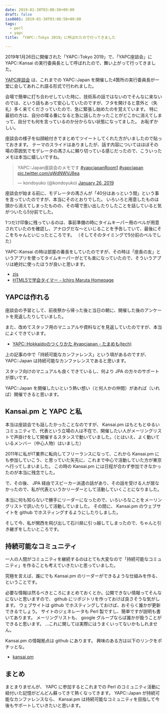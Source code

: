 ```yaml
---
date: 2019-01-30T03:08:50+09:00
draft: false
iso8601: 2019-01-30T03:08:50+09:00
tags:
  - perl
  - yapc
title: 「YAPC::Tokyo 2019」に呼ばれたので行ってきました

---
```


2019年1月26日に開催された「YAPC::Tokyo 2019」で、「YAPC座談会」に YAPC::Kansai の実行委員長として呼ばれたので、舞い上がって行ってきました。

[YAPC座談会](https://yapcjapan.org/2019tokyo/#special-session) は、これまでの YAPC::Japan を開催した4箇所の実行委員長が一堂に会してあれこれ語る形式で行われました。

会場で簡単に打ち合わせしていた時に、技術系の話ではないのでそんなに来ないのでは、という話もあって安心していたのですが、フタを開けると意外と（失礼）多く来てくださっていたので、急に緊張し始めたのを覚えています。
特に最初の方は、自分の喋る番になると急に話したかったことがどこかに消えてしまって、自分でも何を言っているのか分からない状態になってました。
お恥ずかしい。

座談会の様子を似顔絵付きでまとめてツイートしてくれた方がいましたので貼っておきます。
テーマのスライドはありましたが、話す内容についてはほぼその場の雰囲気でモデレータの馮さんに頼り切っている感じだったので、こういったメモは本当に嬉しいですね。

<blockquote class="twitter-tweet"><p lang="ja" dir="ltr">YAPC::Japan座談会のメモです <a href="https://twitter.com/hashtag/yapcjapanRoom1?src=hash&amp;ref_src=twsrc%5Etfw">#yapcjapanRoom1</a> <a href="https://twitter.com/hashtag/yapcjapan?src=hash&amp;ref_src=twsrc%5Etfw">#yapcjapan</a> <a href="https://t.co/qWdNWVJ8ea">pic.twitter.com/qWdNWVJ8ea</a></p>&mdash; kondoyuko (@kondoyuko) <a href="https://twitter.com/kondoyuko/status/1089008335758647298?ref_src=twsrc%5Etfw">January 26, 2019</a></blockquote> <script async src="https://platform.twitter.com/widgets.js" charset="utf-8"></script>

座談会が始まる前に、モデレータの馮さんが「40分はあっという間」という事を言っていたのですが、本当にそのとおりでした。
いろいろと用意したものは頭から消えてしまったものの、その場で思い出したりしたことを話していると気がついたら5分前でした。

1つだけ印象に残っているのは、事前準備の時にタイムキーパー用のベルが用意されていたのを確認し、アナログだな〜といじることを予告していて、最後にそこをちゃんといじったところです。
（そしてそのタイミングで5分前のベルでした）

YAPC::Kansai の時は部屋の番長をしていたのですが、その時は「座長の友」というアプリを使ってタイムキーパーがとても楽になっていたので、そういうアプリは絶対に使ったほうが良いと思います。

- [zjs](http://www.wakayama-u.ac.jp/~takehiko/zjs/)
- [HTML5で学会タイマー - Ichiro Maruta Homepage](https://ichiro-maruta.blogspot.com/2011/09/html5.html)

## YAPCは作れる

座談会の予習として、前夜祭から帰った後と当日の朝に、開催した後のアンケートを見返したりしていました。

また、改めてスタッフ用のマニュアルや資料などを見返していたのですが、本当によくできています。

- [YAPC::Hokkaidoのつくりかた #yapcjapan - たまめも(tech)](https://tamamemo.hatenablog.com/entry/2016/12/19/022126)

上の記事の中で「持続可能なカンファレンス」という項があるのですが、 YAPC::Japan は持続可能なカンファレンスであると思います。

スタッフ向けのマニュアルも良くできているし、何より JPA の方々のサポートが厚いです。

YAPC::Japan を開催したいという熱い想い（と何人かの仲間）があれば（いれば）開催できると思います。

## Kansai.pm と YAPC と私

本当は座談会でも話したかったことなのですが、 Kansai.pm はもともとゆるいコミュニティで、代表という立場の人は不在で、開催したい人がメーリングリストで声掛けをして開催するスタンスで動いていました。（とはいえ、よく動いているメンバー（中心人物）はいました）

2011年に私がIT業界に転向してフリーランスになって、これから Kansai.pm にも参加していこう、と思っていた矢先に、これまで中心で活動していた方が東京へ行ってしまいました。
この時の Kansai.pm には日程が合わず参加できなかったのが本当に残念でした。

で、その後、 JPA 経由でスピーカー派遣の話があり、その話を受ける人が居なかったので、私が代表というかリーダーとして活動していくことになりました。

本当に何も知らないで勝手にリーダーになったので、いろいろなことをメーリングリストで訊いたりして活動していました。
その間に、 Kansai.pm のウェブサイトを github でホスティングするようにしたりしました。

そして今、私が関西を飛び出して石川県に引っ越してしまったので、ちゃんと引き継ぎをしたいところです。

## 持続可能なコミュニティ

一人の人間がコミュニティを継続するのはとても大変なので「持続可能なコミュニティ」を作ることも考えていきたいと思っていました。

究極を言えば、誰にでも Kansai.pm のリーダーができるような仕組みを作る、ということです。

必要な情報は然るべきところにまとめておくとか。公開できない情報ってそんなにないと思いますので、 github にリポジトリを作っておけば良さそうな気がします。
ウェブサイトは github でホスティングしておけば、おそらく誰かが更新できるでしょう。
サイトのジェネレータも Perl 製ですし、簡単ですが説明も書いてあります。
メーリングリストも、 google グループならば誰かが扱うことができると思います。
…これに関しては実際にはうまくいってないかもしれません。

Kansai.pm の情報拠点は github にあります。
興味のある方は以下のリンクをポチッとな。

- [kansai.pm](https://github.com/kansai-pm)

## まとめ

まとまりませんが、 YAPC に参加するとこれまでの Perl のコミュニティ活動に紐付いた記憶がどんどん蘇ってきて熱くなってきます。
YAPC::Japan が持続可能なカンファレンスなら、 Kansai.pm は持続可能なコミュニティを目指して今後もサポートしていきたいと思います。
